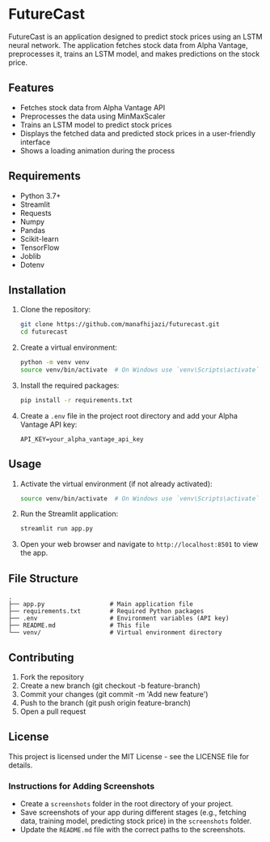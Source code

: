 # FutureCast

FutureCast is an application designed to predict stock prices using an LSTM neural network. The application fetches stock data from Alpha Vantage, preprocesses it, trains an LSTM model, and makes predictions on the stock price.

## Features

- Fetches stock data from Alpha Vantage API
- Preprocesses the data using MinMaxScaler
- Trains an LSTM model to predict stock prices
- Displays the fetched data and predicted stock prices in a user-friendly interface
- Shows a loading animation during the process

## Requirements

- Python 3.7+
- Streamlit
- Requests
- Numpy
- Pandas
- Scikit-learn
- TensorFlow
- Joblib
- Dotenv

## Installation

1. Clone the repository:

   ```bash
   git clone https://github.com/manafhijazi/futurecast.git
   cd futurecast
   ```

2. Create a virtual environment:

   ```bash
   python -m venv venv
   source venv/bin/activate  # On Windows use `venv\Scripts\activate`
   ```

3. Install the required packages:

   ```bash
   pip install -r requirements.txt
   ```

4. Create a `.env` file in the project root directory and add your Alpha Vantage API key:
   ```env
   API_KEY=your_alpha_vantage_api_key
   ```

## Usage

1. Activate the virtual environment (if not already activated):

   ```bash
   source venv/bin/activate  # On Windows use `venv\Scripts\activate`
   ```

2. Run the Streamlit application:

   ```bash
   streamlit run app.py
   ```

3. Open your web browser and navigate to `http://localhost:8501` to view the app.

## File Structure

```plaintext
.
├── app.py                  # Main application file
├── requirements.txt        # Required Python packages
├── .env                    # Environment variables (API key)
├── README.md               # This file
└── venv/                   # Virtual environment directory
```

## Contributing

1. Fork the repository
2. Create a new branch (git checkout -b feature-branch)
3. Commit your changes (git commit -m 'Add new feature')
4. Push to the branch (git push origin feature-branch)
5. Open a pull request

## License

This project is licensed under the MIT License - see the LICENSE file for details.

### Instructions for Adding Screenshots

- Create a `screenshots` folder in the root directory of your project.
- Save screenshots of your app during different stages (e.g., fetching data, training model, predicting stock price) in the `screenshots` folder.
- Update the `README.md` file with the correct paths to the screenshots.
